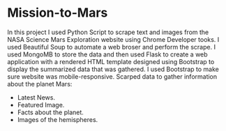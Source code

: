 # Mission-to-Mars
In this project I used Python Script to scrape text and images from the NASA Science Mars Exploration website using Chrome Developer tooks. I used Beautiful Soup to automate a web broser and perform the scrape. I used MongoMB to store the data and then used Flask to create a web application with a rendered HTML template designed using Bootstrap to display the summarized data that was gathered. I used Bootstrap to make sure website was mobile-responsive.
Scarped data to gather information about the planet Mars: 
  - Latest News.
  - Featured Image.
  - Facts about the planet.
  - Images of the hemispheres. 

